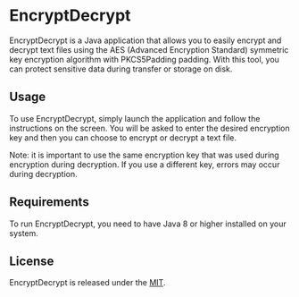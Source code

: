  # EncryptDecrypt
  
  EncryptDecrypt is a Java application that allows you to easily encrypt and decrypt text files using the AES (Advanced Encryption Standard) symmetric key encryption algorithm with PKCS5Padding padding. With this tool, you can protect sensitive data during transfer or storage on disk.
  
  ## Usage
  
  To use EncryptDecrypt, simply launch the application and follow the instructions on the screen. You will be asked to enter the desired encryption key and then you can choose to encrypt or decrypt a text file.
  
  Note: it is important to use the same encryption key that was used during encryption during decryption. If you use a different key, errors may occur during decryption.
  
  ## Requirements
  
  To run EncryptDecrypt, you need to have Java 8 or higher installed on your system.
  
  ## License
  
  EncryptDecrypt is released under the [MIT](https://opensource.org/licenses/MIT).
</div>
